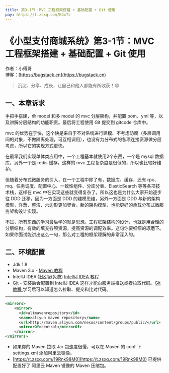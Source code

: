 ```yaml
---
title: 第3-1节：MVC 工程框架搭建 + 基础配置 + Git 使用
pay: https://t.zsxq.com/K4xTs
---
```


# 《小型支付商城系统》第3-1节：MVC 工程框架搭建 + 基础配置 + Git 使用

作者：小傅哥
<br/>博客：[https://bugstack.cn](https://bugstack.cn)

> 沉淀、分享、成长，让自己和他人都能有所收获！😄

## 一、本章诉求

手把手搭建，单 model 和多 model 的 mvc 分层架构，并配置 pom、yml 等，以及讲解分层结构的功能职责。最后将工程使用 Git 提交到 gitcode 仓库中。

mvc 的优势在于快，这个快是来自于不对系统进行建模、不考虑防腐（多层调用间的对象，不做隔离处理，可互相调用），也没有为分布式的各项连接资源做分层考虑，所以它的实现方式更快。

在最早我们实现单体类应用中，一个工程基本就使用2个东西，一个是 mysql 数据库，另外一个是 redis 缓存。这样的 mvc 工程复杂度是很低的，所以也比较好维护。

但随着分布式微服务的引入，在一个工程中除了有，数据库、缓存，还有 rpc、mq、任务调度、配置中心、一致性组件、分库分表、ElasticSearch 等等各项技术栈，这样在 mvc 中在实现这些就变得复杂了。所以这也是为什么大家开始逐步往 DDD 迁移，因为一方面是 DDD 的建模思维，另外一方面是 DDD 与新的架构模型，洋葱、整洁、六边形更加契合。新的架构模型，也能更好的承载分布式微服务架构设计实现。

不过，所有东西的学习最后学的就是思想。工程框架结构的设计，也就是用合理的分层结构，有效的填充各项资源，提高资源的调配效率。这句你要细细的琢磨下。如果你面试能讲出这么一句，那么对工程的框架理解的非常深入的。

## 二、环境配置

- Jdk 1.8
- Maven 3.x - [Maven 教程](https://bugstack.cn/md/road-map/maven.html)
- IntellJ IDEA 社区版(免费) [IntelliJ  IDEA 教程](https://bugstack.cn/md/road-map/intellij-idea.html)
- Git - 安装后会配置到  IntellJ IDEA 这样才能向服务端推送或者拉取代码。[Git 教程 ](https://t.zsxq.com/19Rnk98M0) 学习后可以知道怎么拉取、提交和比对代码。

---

```xml
<mirrors>
    <mirror>
      <id>alimavenrepository</id>
      <name>aliyun maven repository</name>
      <url>http://maven.aliyun.com/nexus/content/groups/public/</url>
      <mirrorOf>central</mirrorOf>
    </mirror>
</mirrors>
```

- 如果你的 Maven 拉取 Jar 包速度很慢，可以在 Maven 的 conf 下 settings.xml 添加阿里云镜像。
- [https://t.zsxq.com/19Rnk98M0](https://t.zsxq.com/19Rnk98M0) 已提供配置好了 阿里云 Maven 镜像的 Maven 压缩包。
